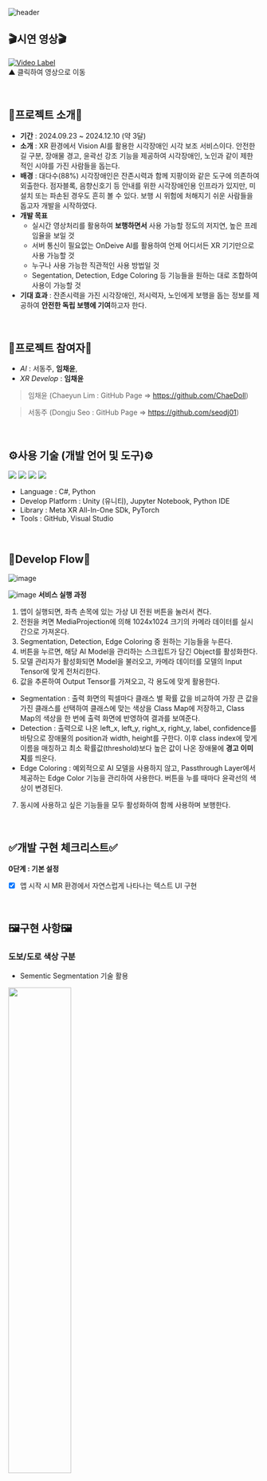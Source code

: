 

![header](https://capsule-render.vercel.app/api?type=transparent&height=300&section=header&text=White%20Vision&fontSize=90&fontColor=81F7F3)  
## 🎬시연 영상🎬  

[![Video Label](http://img.youtube.com/vi/kCf2NHandRo/0.jpg)](https://youtu.be/kCf2NHandRo?si=iHz43jF7gY15bN5G)  
▲ 클릭하여 영상으로 이동

<br>  

## 📄프로젝트 소개📄
- **기간** : 2024.09.23 ~ 2024.12.10 (약 3달)
- **소개** : XR 환경에서 Vision AI를 활용한 시각장애인 시각 보조 서비스이다. 안전한 길 구분, 장애물 경고, 윤곽선 강조 기능을 제공하여 시각장애인, 노인과 같이 제한적인 시야를 가진 사람들을 돕는다.
- **배경** : 대다수(88%) 시각장애인은 잔존시력과 함께 지팡이와 같은 도구에 의존하여 외출한다. 점자블록, 음향신호기 등 안내를 위한 시각장애인용 인프라가 있지만, 미설치 또는 파손된 경우도 흔히 볼 수 있다. 보행 시 위험에 처해지기 쉬운 사람들을 돕고자 개발을 시작하였다. 
- **개발 목표**
  - 실시간 영상처리를 활용하여 **보행하면서** 사용 가능할 정도의 저지연, 높은 프레임율을 보일 것
  - 서버 통신이 필요없는 OnDeive AI를 활용하여 언제 어디서든 XR 기기만으로 사용 가능할 것 
  - 누구나 사용 가능한 직관적인 사용 방법일 것
  - Segentation, Detection, Edge Coloring 등 기능들을 원하는 대로 조합하여 사용이 가능할 것
- **기대 효과** : 잔존시력을 가진 시각장애인, 저시력자, 노인에게 보행을 돕는 정보를 제공하여 **안전한 독립 보행에 기여**하고자 한다. 
<br>  

## 👥프로젝트 참여자👥
- *AI* : 서동주, **임채윤**, 
- *XR Develop* : **임채윤**
> 임채윤 (Chaeyun Lim : GitHub Page => https://github.com/ChaeDoll)

> 서동주 (Dongju Seo : GitHub Page => https://github.com/seodj01)
 
<br>  

## ⚙사용 기술 (개발 언어 및 도구)⚙
<img src="https://img.shields.io/badge/Unity-222324?style=for-the-badge&logo=Unity&logoColor=white"/> <img src="https://img.shields.io/badge/Meta XR SDK-0467DF?style=for-the-badge&logo=meta&logoColor=white"/> <img src="https://img.shields.io/badge/GitHub-181717?style=for-the-badge&logo=github&logoColor=white"/> <img src="https://img.shields.io/badge/Notion-000000?style=for-the-badge&logo=notion&logoColor=white"/>
- Language : C#, Python
- Develop Platform : Unity (유니티), Jupyter Notebook, Python IDE
- Library : Meta XR All-In-One SDk, PyTorch
- Tools : GitHub, Visual Studio
  
<br>

## 🧭Develop Flow🧭
![image](https://github.com/user-attachments/assets/69f805a1-0d40-46ef-8539-d2e018f82cb7)

![image](https://github.com/user-attachments/assets/b5aa4b58-6a44-49a7-9987-91dcce0c5535)
**서비스 실행 과정**
1. 앱이 실행되면, 좌측 손목에 있는 가상 UI 전원 버튼을 눌러서 켠다.
2. 전원을 켜면 MediaProjection에 의해 1024x1024 크기의 카메라 데이터를 실시간으로 가져온다.
3. Segmentation, Detection, Edge Coloring 중 원하는 기능들을 누른다.
4. 버튼을 누르면, 해당 AI Model을 관리하는 스크립트가 담긴 Object를 활성화한다.
5. 모델 관리자가 활성화되면 Model을 불러오고, 카메라 데이터를 모델의 Input Tensor에 맞게 전처리한다.
6. 값을 추론하여 Output Tensor를 가져오고, 각 용도에 맞게 활용한다.
  - Segmentation : 출력 화면의 픽셀마다 클래스 별 확률 값을 비교하여 가장 큰 값을 가진 클래스를 선택하여 클래스에 맞는 색상을 Class Map에 저장하고, Class Map의 색상을 한 번에 출력 화면에 반영하여 결과를 보여준다.
  - Detection : 출력으로 나온 left_x, left_y, right_x, right_y, label, confidence를 바탕으로 장애물의 position과 width, height를 구한다. 이후 class index에 맞게 이름을 매칭하고 최소 확률값(threshold)보다 높은 값이 나온 장애물에 **경고 이미지**를 띄운다.
  - Edge Coloring : 예외적으로 AI 모델을 사용하지 않고, Passthrough Layer에서 제공하는 Edge Color 기능을 관리하여 사용한다. 버튼을 누를 때마다 윤곽선의 색상이 변경된다.
7. 동시에 사용하고 싶은 기능들을 모두 활성화하여 함께 사용하며 보행한다.
 
<br>

## ✅개발 구현 체크리스트✅
**0단계 : 기본 설정**
- [x] 앱 시작 시 MR 환경에서 자연스럽게 나타나는 텍스트 UI 구현 

<br>

## 🖼️구현 사항🖼️
### **도보/도로 색상 구분**
- Sementic Segmentation 기술 활용

<img src="https://github.com/user-attachments/assets/f7ee7656-8622-4804-84b4-1363f3eec54f" width="50%"/>  
<br>

### **위험요소 감지 및 경고**
- Object Detection 기술 활용
  
<img src="https://github.com/user-attachments/assets/369306d9-a4e0-4300-a1b0-df7ad78267ac" width="50%"/>   
<br>

### **윤곽선 강조**
- Edge Coloring 기술 활용
  
<img src="https://github.com/user-attachments/assets/369306d9-a4e0-4300-a1b0-df7ad78267ac" width="50%"/>   
<br>

## 💡추후 업데이트 아이디어💡
<details>
  <summary>클릭하여 펼쳐보기</summary>
  <ui>
    <li>Sementic Segmentation 모델 성능 향상</li>
    <li>Segmentation 데이터 증강 활용하여 학습 (Rotate, Crop, Zoom, Shear, Brightness 등 조절)</li>
    <li>CycleGAN 등 생성형 이미지 활용하여 계절 변화 대응하는 데이터 생성 및 학습</li>
    <li>Object Detection 모델 성능 향상 (Latency, Frame 등 문제 해결)</li>
  </ui>
</details>

<br>

## 🍪개발 현황🍪
- v0.0.1 : White Vision - 1차 개발 완료 ( 2024.12.05 )

### Reference
- *Thanks for trev3d - MediaProjection API* - https://github.com/trev3d/QuestDisplayAccessDemo
- *Boundaryless Setting* - https://developers.meta.com/horizon/documentation/unity/unity-boundaryless/
